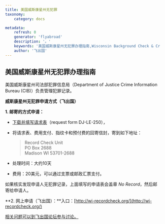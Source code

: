 ```yaml
---
title: 美国威斯康星州无犯罪
taxonomy:
    category: docs

metadata:
    refresh: 0
    generator: 'flyabroad'
    description: '。'
    keywords: '美国威斯康星州无犯罪办理指南,Wisconsin Background Check & Criminal History Check'
    author: '飞出国'
---
```


## 美国威斯康星州无犯罪办理指南

美国威斯康星州司法部犯罪信息局（Department of Justice Crime Information Bureau (CIB)）负责管理犯罪记录。

**威斯康星州无犯罪申请方式（飞出国）**


**1. 邮寄的方式申请：**

- [下载并填写请求表](http://www.doj.state.wi.us/sites/default/files/dles/cib-forms/record-check-unit/DJ-LE-250-single.pdf)（request form DJ-LE-250），
- 将请求表、费用支付、指纹卡和预付费的回寄信封，寄到如下地址：

	> Record Check Unit  
	> PO Box 2688  
	> Madison WI 53701-2688

- 处理时间：大约10天
- 费用：20美元，可以通过支票或邮政汇票支付。

 如果核实发现申请人无犯罪记录，上面填写的申请表会盖章 *No Record*，然后邮寄给申请人。


**2. 网上申请（飞出国）：**入口：[http://wi-recordcheck.org/](http://wi-recordcheck.org/)

[相关问题可以到飞出国论坛参与讨论。](http://bbs.fcgvisa.com/t/3623?target=_blank)